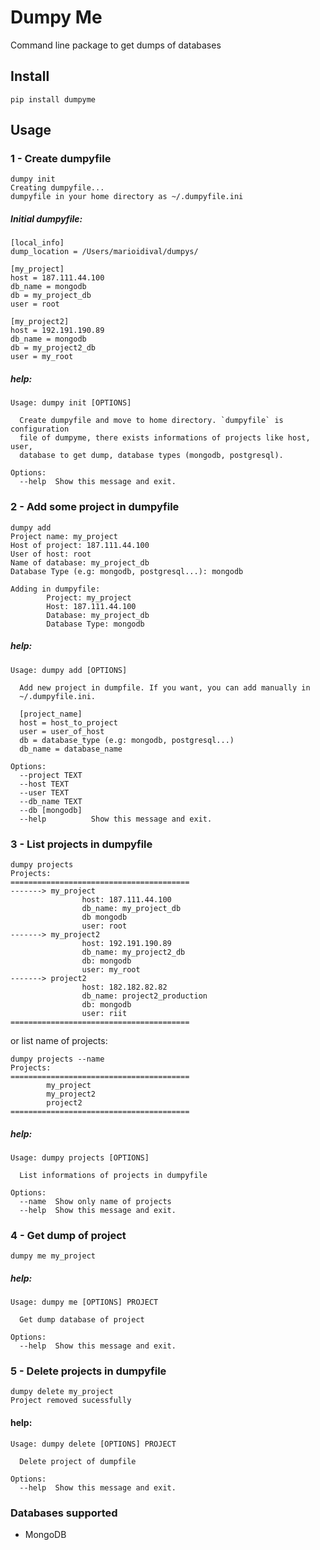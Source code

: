 # Dumpy Me

Command line package to get dumps of databases

## Install

    pip install dumpyme

## Usage

### 1 - Create dumpyfile

    dumpy init
	Creating dumpyfile...
	dumpyfile in your home directory as ~/.dumpyfile.ini

##### Initial dumpyfile:
    [local_info]
    dump_location = /Users/marioidival/dumpys/

    [my_project]
    host = 187.111.44.100
    db_name = mongodb
    db = my_project_db
    user = root

    [my_project2]
    host = 192.191.190.89
    db_name = mongodb
    db = my_project2_db
    user = my_root

##### help:
    Usage: dumpy init [OPTIONS]

      Create dumpyfile and move to home directory. `dumpyfile` is configuration
      file of dumpyme, there exists informations of projects like host, user,
      database to get dump, database types (mongodb, postgresql).

    Options:
      --help  Show this message and exit.

### 2 - Add some project in dumpyfile

    dumpy add
	Project name: my_project
	Host of project: 187.111.44.100
	User of host: root
	Name of database: my_project_db
	Database Type (e.g: mongodb, postgresql...): mongodb

	Adding in dumpyfile:
			Project: my_project
			Host: 187.111.44.100
			Database: my_project_db
			Database Type: mongodb

##### help:
    Usage: dumpy add [OPTIONS]

      Add new project in dumpfile. If you want, you can add manually in
      ~/.dumpyfile.ini.

      [project_name]
      host = host_to_project
      user = user_of_host
      db = database_type (e.g: mongodb, postgresql...)
      db_name = database_name

    Options:
      --project TEXT
      --host TEXT
      --user TEXT
      --db_name TEXT
      --db [mongodb]
      --help          Show this message and exit.

### 3 - List projects in dumpyfile

	dumpy projects
	Projects:
	========================================
	-------> my_project
					host: 187.111.44.100
					db_name: my_project_db
					db mongodb
					user: root
	-------> my_project2
					host: 192.191.190.89
					db_name: my_project2_db
					db: mongodb
					user: my_root
	-------> project2
					host: 182.182.82.82
					db_name: project2_production
					db: mongodb
					user: riit
	========================================

or list name of projects:

	dumpy projects --name
	Projects:
	========================================
			my_project
			my_project2
			project2
	========================================

##### help:
    Usage: dumpy projects [OPTIONS]

      List informations of projects in dumpyfile

    Options:
      --name  Show only name of projects
      --help  Show this message and exit.

### 4 - Get dump of project

    dumpy me my_project

##### help:
    Usage: dumpy me [OPTIONS] PROJECT

      Get dump database of project

    Options:
      --help  Show this message and exit.

### 5 - Delete projects in dumpyfile

	dumpy delete my_project
	Project removed sucessfully

#### help:
    Usage: dumpy delete [OPTIONS] PROJECT

      Delete project of dumpfile

    Options:
      --help  Show this message and exit.

### Databases supported
* MongoDB
